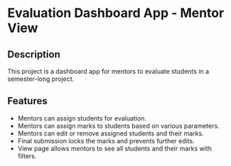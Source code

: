 # Evaluation Dashboard App - Mentor View

## Description

This project is a dashboard app for mentors to evaluate students in a semester-long project.

## Features

- Mentors can assign students for evaluation.
- Mentors can assign marks to students based on various parameters.
- Mentors can edit or remove assigned students and their marks.
- Final submission locks the marks and prevents further edits.
- View page allows mentors to see all students and their marks with filters.